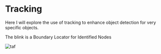 # Tracking 
Here I will explore the use of tracking to enhance object detection for very specific objects.

The blink is a Boundary Locator for Identified Nodes

![taf](https://github.com/troveski/Tracking-/assets/80546119/1a5e8085-8fc0-4e06-b60e-9adccec49b89)

